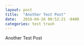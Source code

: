 ```yaml
---
layout: post
title:  "Another Test Post"
date:   2016-04-26 00:52:21 -0400
categories: test trash
---
```

Another Test Post

